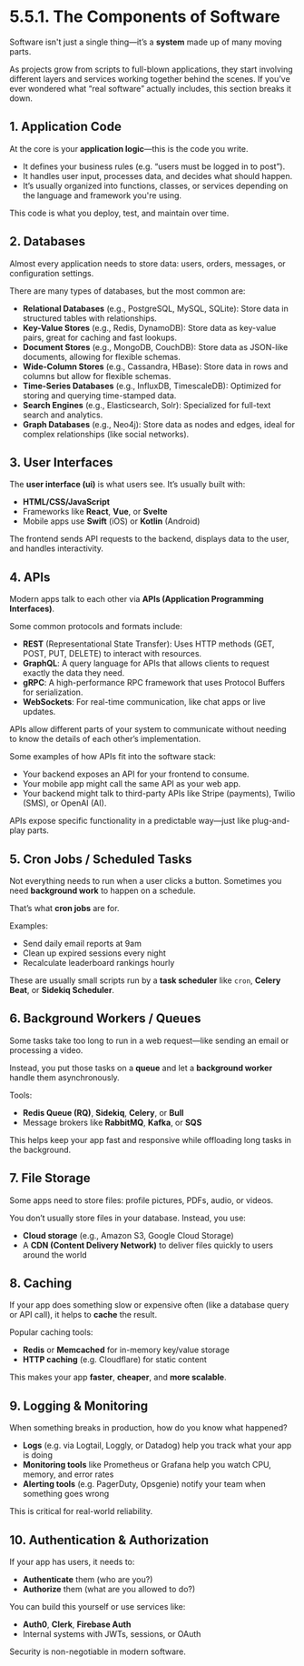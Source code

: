 # 5.5.1. The Components of Software

Software isn't just a single thing—it’s a **system** made up of many moving parts.

As projects grow from scripts to full-blown applications, they start involving different layers and services working together behind the scenes. If you’ve ever wondered what “real software” actually includes, this section breaks it down.

## 1. Application Code

At the core is your **application logic**—this is the code you write.

- It defines your business rules (e.g. “users must be logged in to post”).
- It handles user input, processes data, and decides what should happen.
- It’s usually organized into functions, classes, or services depending on the language and framework you're using.

This code is what you deploy, test, and maintain over time.

## 2. Databases

Almost every application needs to store data: users, orders, messages, or configuration settings.

There are many types of databases, but the most common are:

- **Relational Databases** (e.g., PostgreSQL, MySQL, SQLite): Store data in structured tables with relationships.
- **Key-Value Stores** (e.g., Redis, DynamoDB): Store data as key-value pairs, great for caching and fast lookups.
- **Document Stores** (e.g., MongoDB, CouchDB): Store data as JSON-like documents, allowing for flexible schemas.
- **Wide-Column Stores** (e.g., Cassandra, HBase): Store data in rows and columns but allow for flexible schemas.
- **Time-Series Databases** (e.g., InfluxDB, TimescaleDB): Optimized for storing and querying time-stamped data.
- **Search Engines** (e.g., Elasticsearch, Solr): Specialized for full-text search and analytics.
- **Graph Databases** (e.g., Neo4j): Store data as nodes and edges, ideal for complex relationships (like social networks).

## 3. User Interfaces

The **user interface (ui)** is what users see. It’s usually built with:

- **HTML/CSS/JavaScript**
- Frameworks like **React**, **Vue**, or **Svelte**
- Mobile apps use **Swift** (iOS) or **Kotlin** (Android)

The frontend sends API requests to the backend, displays data to the user, and handles interactivity.

## 4. APIs

Modern apps talk to each other via **APIs (Application Programming Interfaces)**.

Some common protocols and formats include:

- **REST** (Representational State Transfer): Uses HTTP methods (GET, POST, PUT, DELETE) to interact with resources.
- **GraphQL**: A query language for APIs that allows clients to request exactly the data they need.
- **gRPC**: A high-performance RPC framework that uses Protocol Buffers for serialization.
- **WebSockets**: For real-time communication, like chat apps or live updates.

APIs allow different parts of your system to communicate without needing to know the details of each other’s implementation.

Some examples of how APIs fit into the software stack:

- Your backend exposes an API for your frontend to consume.
- Your mobile app might call the same API as your web app.
- Your backend might talk to third-party APIs like Stripe (payments), Twilio (SMS), or OpenAI (AI).

APIs expose specific functionality in a predictable way—just like plug-and-play parts.

## 5. Cron Jobs / Scheduled Tasks

Not everything needs to run when a user clicks a button. Sometimes you need **background work** to happen on a schedule.

That’s what **cron jobs** are for.

Examples:

- Send daily email reports at 9am
- Clean up expired sessions every night
- Recalculate leaderboard rankings hourly

These are usually small scripts run by a **task scheduler** like `cron`, **Celery Beat**, or **Sidekiq Scheduler**.

## 6. Background Workers / Queues

Some tasks take too long to run in a web request—like sending an email or processing a video.

Instead, you put those tasks on a **queue** and let a **background worker** handle them asynchronously.

Tools:

- **Redis Queue (RQ)**, **Sidekiq**, **Celery**, or **Bull**
- Message brokers like **RabbitMQ**, **Kafka**, or **SQS**

This helps keep your app fast and responsive while offloading long tasks in the background.

## 7. File Storage

Some apps need to store files: profile pictures, PDFs, audio, or videos.

You don’t usually store files in your database. Instead, you use:

- **Cloud storage** (e.g., Amazon S3, Google Cloud Storage)
- A **CDN (Content Delivery Network)** to deliver files quickly to users around the world

## 8. Caching

If your app does something slow or expensive often (like a database query or API call), it helps to **cache** the result.

Popular caching tools:

- **Redis** or **Memcached** for in-memory key/value storage
- **HTTP caching** (e.g. Cloudflare) for static content

This makes your app **faster**, **cheaper**, and **more scalable**.

## 9. Logging & Monitoring

When something breaks in production, how do you know what happened?

- **Logs** (e.g. via Logtail, Loggly, or Datadog) help you track what your app is doing
- **Monitoring tools** like Prometheus or Grafana help you watch CPU, memory, and error rates
- **Alerting tools** (e.g. PagerDuty, Opsgenie) notify your team when something goes wrong

This is critical for real-world reliability.

## 10. Authentication & Authorization

If your app has users, it needs to:

- **Authenticate** them (who are you?)
- **Authorize** them (what are you allowed to do?)

You can build this yourself or use services like:

- **Auth0**, **Clerk**, **Firebase Auth**
- Internal systems with JWTs, sessions, or OAuth

Security is non-negotiable in modern software.
